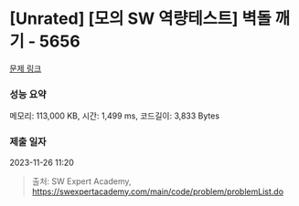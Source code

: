 # [Unrated] [모의 SW 역량테스트] 벽돌 깨기 - 5656 

[문제 링크](https://swexpertacademy.com/main/code/problem/problemDetail.do?contestProbId=AWXRQm6qfL0DFAUo) 

### 성능 요약

메모리: 113,000 KB, 시간: 1,499 ms, 코드길이: 3,833 Bytes

### 제출 일자

2023-11-26 11:20



> 출처: SW Expert Academy, https://swexpertacademy.com/main/code/problem/problemList.do
